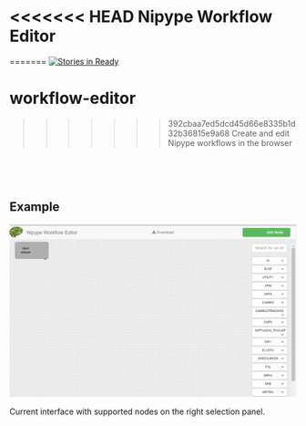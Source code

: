 <<<<<<< HEAD
Nipype Workflow Editor
======================

=======
[![Stories in Ready](https://badge.waffle.io/hlaubisch/Nipype.workflow-editor.png?label=ready&title=Ready)](https://waffle.io/hlaubisch/Nipype.workflow-editor)
# workflow-editor
>>>>>>> 392cbaa7ed5dcd45d66e8335b1d32b36815e9a68
Create and edit Nipype workflows in the browser

 

 

Example
-------

![](doc/webUiInterfaceExample.png)

Current interface with supported nodes on the right selection panel.

 

 
